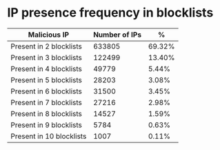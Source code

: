 # IP presence frequency in blocklists
| Malicious IP | Number of IPs | % |
|----|----|----|
| Present in 2 blocklists | 633805 | 69.32% |
| Present in 3 blocklists | 122499 | 13.40% |
| Present in 4 blocklists | 49779 | 5.44% |
| Present in 5 blocklists | 28203 | 3.08% |
| Present in 6 blocklists | 31500 | 3.45% |
| Present in 7 blocklists | 27216 | 2.98% |
| Present in 8 blocklists | 14527 | 1.59% |
| Present in 9 blocklists | 5784 | 0.63% |
| Present in 10 blocklists | 1007 | 0.11% |
